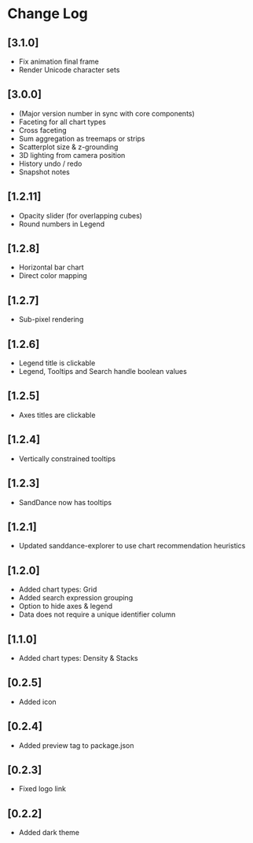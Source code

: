 # Change Log

## [3.1.0]
- Fix animation final frame 
- Render Unicode character sets 

## [3.0.0]
- (Major version number in sync with core components)
- Faceting for all chart types
- Cross faceting
- Sum aggregation as treemaps or strips
- Scatterplot size & z-grounding
- 3D lighting from camera position
- History undo / redo
- Snapshot notes

## [1.2.11]
- Opacity slider (for overlapping cubes)
- Round numbers in Legend

## [1.2.8]
- Horizontal bar chart
- Direct color mapping

## [1.2.7]
- Sub-pixel rendering

## [1.2.6]
- Legend title is clickable
- Legend, Tooltips and Search handle boolean values

## [1.2.5]
- Axes titles are clickable

## [1.2.4]
- Vertically constrained tooltips

## [1.2.3]
- SandDance now has tooltips

## [1.2.1]
- Updated sanddance-explorer to use chart recommendation heuristics

## [1.2.0]
- Added chart types: Grid
- Added search expression grouping
- Option to hide axes & legend
- Data does not require a unique identifier column

## [1.1.0]
- Added chart types: Density & Stacks

## [0.2.5]
- Added icon

## [0.2.4]
- Added preview tag to package.json

## [0.2.3]
- Fixed logo link

## [0.2.2]
- Added dark theme
